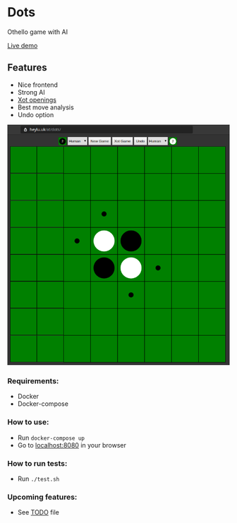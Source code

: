 
# Dots
Othello game with AI

[Live demo](https://heylu.uk/at/dots/)

## Features
* Nice frontend
* Strong AI
* [Xot openings](http://berg.earthlingz.de/xot/aboutxot.php?lang=en)
* Best move analysis
* Undo option


![alt text](assets/screenshot.png "dots screenshot")

### Requirements:
* Docker
* Docker-compose

### How to use:
* Run `docker-compose up`
* Go to [localhost:8080](http://localhost:8080) in your browser

### How to run tests:
* Run `./test.sh`

### Upcoming features:
* See [TODO](TODO.md) file